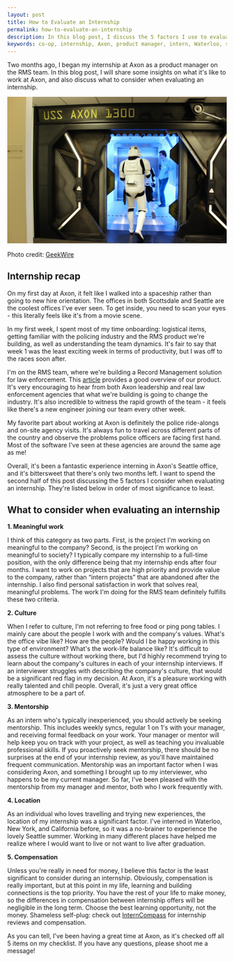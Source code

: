 ```yaml
---
layout: post
title: How to Evaluate an Internship
permalink: how-to-evaluate-an-internship
description: In this blog post, I discuss the 5 factors I use to evaluate an internship.
keywords: co-op, internship, Axon, product manager, intern, Waterloo, software engineering, Seattle, Axon
---
```


Two months ago, I began my internship at Axon as a product manager on the RMS team. In this blog post, I will share some insights on what it's like to work at Axon, and also discuss what to consider when evaluating an internship.

![Axon ](/assets/axon.png)

<!--more-->

Photo credit: [GeekWire](https://www.geekwire.com/2015/photos-inside-spaceship-themed-seattle-office-of-police-body-camera-maker-axon/)

## Internship recap

On my first day at Axon, it felt like I walked into a spaceship rather than going to new hire orientation. The offices in both Scottsdale and Seattle are the coolest offices I've ever seen. To get inside, you need to scan your eyes - this literally feels like it's from a movie scene.

In my first week, I spent most of my time onboarding: logistical items, getting familiar with the policing
industry and the RMS product we're building, as well as understanding the team dynamics. It's fair to say that week 1 was the least exciting week in terms of productivity, but I was off to the races soon after.

I'm on the RMS team, where we're building a Record Management solution for law enforcement. This [article](http://www.prnewswire.com/news-releases/axon-gives-accelerate-attendees-exclusive-first-look-at-new-rms-solution-300476367.html) provides a good overview of our product. It's very encouraging to hear from both Axon leadership and real law enforcement agencies that what we're building is going to change the industry. It's also incredible to witness the rapid growth of the team - it feels like there's a new engineer joining our team every other week.

My favorite part about working at Axon is definitely the police ride-alongs and on-site agency visits. It's always fun to travel across different parts of the country and observe the problems police officers are facing first hand. Most of the software I've seen at these agencies are around the same age as me!

Overall, it's been a fantastic experience interning in Axon's Seattle office, and it's bittersweet that there's only two months left. I want to spend the second half of this post discussing the 5 factors I consider when evaluating an internship. They're listed below in order of most significance to least.

## What to consider when evaluating an internship

**1. Meaningful work**

I think of this category as two parts. First, is the project I'm working on meaningful to the company? Second, is the project I'm working on meaningful to society? I typically compare my internship to a full-time position, with the only difference being that my internship ends after four months. I want to work on projects that are high priority and provide value to the company, rather than “intern projects” that are abandoned after the internship. I also find personal satisfaction in work that solves real, meaningful problems. The work I'm doing for the RMS team definitely fulfills these two criteria.

**2. Culture**

When I refer to culture, I'm not referring to free food or ping pong tables. I mainly care about the people I work with and the company's values. What's the office vibe like? How are the people? Would I be happy working in this type of environment? What's the work-life balance like? It's difficult to assess the culture without working there, but I'd highly recommend trying to learn about the company's cultures in each of your internship interviews. If an interviewer struggles with describing the company's culture, that would be a significant red flag in my decision. At Axon, it's a pleasure working with really talented and chill people. Overall, it's just a very great office atmosphere to be a part of.

**3. Mentorship**

As an intern who's typically inexperienced, you should actively be seeking mentorship. This includes weekly syncs, regular 1 on 1's with your manager, and receiving formal feedback on your work. Your manager or mentor will help keep you on track with your project, as well as teaching you invaluable professional skills. If you proactively seek mentorship, there should be no surprises at the end of your internship review, as you'll have maintained frequent communication. Mentorship was an important factor when I was considering Axon, and something I brought up to my interviewer, who happens to be my current manager. So far, I've been pleased with the mentorship from my manager and mentor, both who I work frequently with.

**4. Location**

As an individual who loves travelling and trying new experiences, the location of my internship was a significant factor. I've interned in Waterloo, New York, and California before, so it was a no-brainer to experience the lovely Seattle summer. Working in many different places have helped me realize where I would want to live or not want to live after graduation.

**5. Compensation**

Unless you're really in need for money, I believe this factor is the least significant to consider during an internship. Obviously, compensation is really important, but at this point in my life, learning and building connections is the top priority. You have the rest of your life to make money, so the differences in compensation between internship offers will be negligible in the long term. Choose the best learning opportunity, not the money. Shameless self-plug: check out [InternCompass](https://interncompass.io/) for internship reviews and compensation.

As you can tell, I've been having a great time at Axon, as it's checked off all 5 items on my checklist. If you have any questions, please shoot me a message!
